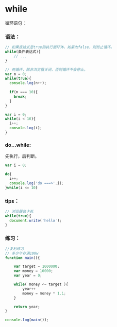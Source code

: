# while



循环语句：

### 语法：

```js
// 如果表达式是true则执行循环体，如果为false，则终止循环。
while(条件表达式){
	// ...
}

// 死循环，除非浏览器关闭，否则循环不会停止。
var n = 0;
while(true){
  console.log(n++);
  
  if(n === 10){
    break;
  } 
}

var i = 0;
while(i < 10){
  i++;
  console.log(i);
}
```





### do...while:

先执行，后判断。

```js
var i = 0;

do{
  i++;
  console.log('do ===>',i);
}while(i <= 10)
```



### tips：

```js
// 浏览器会卡死
while(true){
  document.write('hello');
}
```



### 练习：

```js
//复利练习
// 多少年存满100w
function main(){

    var target = 1000000;
    var money = 10000;
    var year = 0;

    while( money <= target ){
        year++
        money = money * 1.1;
    }

    return year;
}

console.log(main());
```

